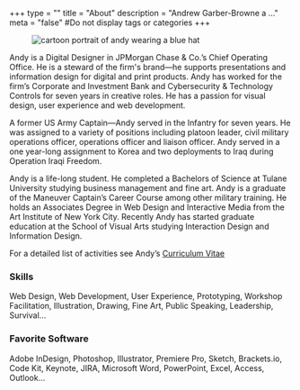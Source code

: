 +++
type = ""
title = "About"
description = "Andrew Garber-Browne a ..."
meta = "false" #Do not display tags or categories
+++

<figure class="avatar">
  <img src="img/avatar-rad.jpg" alt="cartoon portrait of andy wearing a blue hat">
</figure>

Andy is a Digital Designer in JPMorgan Chase &amp; Co.’s Chief Operating Office. He is a steward of the firm's brand—he supports presentations and information design for digital and print products. Andy has worked for the firm’s Corporate and Investment Bank and Cybersecurity & Technology Controls for seven years in creative roles. He has a passion for visual design, user experience and web development.

A former US Army Captain—Andy served in the Infantry for seven years. He was assigned to a variety of positions including platoon leader, civil military operations officer, operations officer and liaison officer. Andy served in a one year-long assignment to Korea and two deployments to Iraq during Operation Iraqi Freedom. 

Andy is a life-long student. He completed a Bachelors of Science at Tulane University studying business management and fine art. Andy is a graduate of the Maneuver Captain’s Career Course among other military training. He holds an Associates Degree in Web Design and Interactive Media from the Art Institute of New York City. Recently Andy has started graduate education at the School of Visual Arts studying Interaction Design and Information Design.

For a detailed list of activities see Andy’s [Curriculum Vitae](/cv/)

<div class="about-details">
<div>
  <h3>Skills</h3>
  <p>Web Design, Web Development, User Experience, Prototyping, Workshop Facilitation, Illustration, Drawing, Fine Art, Public Speaking, Leadership, Survival... </p>
</div>
<div>
  <h3>Favorite Software</h3>
  <p>Adobe InDesign, Photoshop, Illustrator, Premiere Pro, Sketch, Brackets.io, Code Kit, Keynote, JIRA, Microsoft Word, PowerPoint, Excel, Access, Outlook...</p>
</div>
</div>